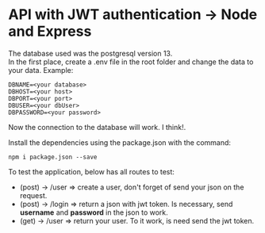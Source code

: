 # API with JWT authentication -> Node and Express

The database used was the postgresql version 13.  
In the first place, create a .env file in the root folder and change the data to your data. Example:

```.env
DBNAME=<your database>
DBHOST=<your host>
DBPORT=<your port>
DBUSER=<your dbUser>
DBPASSWORD=<your password>
```
Now the connection to the database will work. I think!.

Install the dependencies using the package.json with the command:

`npm i package.json --save`

To test the application, below has all routes to test:   

* (post) -> /user => create a user, don't forget of send your json on the request.
* (post) -> /login => return a json with jwt token. Is necessary, send **username** and **password** in the json to work.
* (get) -> /user => return your user. To it work, is need send the jwt token.